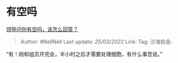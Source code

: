 # 有空吗

[领导问你有空吗，该怎么回答？](https://www.zhihu.com/question/302837772/answer/2404030850)

> Author: #NellNell
> Last update: *25/03/2022*
> Link:
> Tag:
> 沙海拾金:

“有！刚和组员开完会，半小时之后才需要处理细胞，有什么事您说。”
